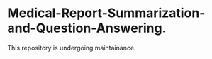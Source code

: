 # Medical-Report-Summarization-and-Question-Answering.

This repository is undergoing maintainance. 
